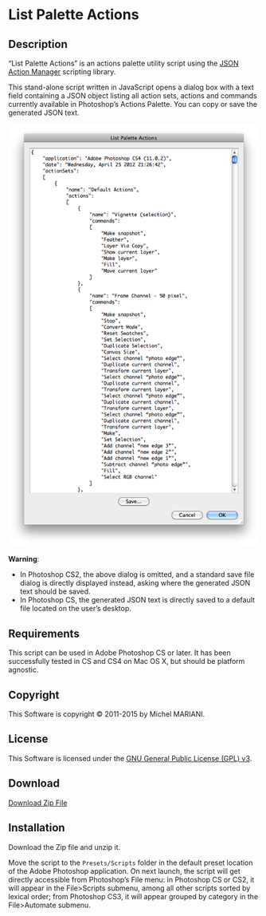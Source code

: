 # List Palette Actions

## Description

“List Palette Actions” is an actions palette utility script using the [JSON Action Manager](/JSON-Action-Manager) scripting library.

This stand-alone script written in JavaScript opens a dialog box with a text field containing a JSON object listing all action sets, actions and commands currently available in Photoshop’s Actions Palette. You can copy or save the generated JSON text.

![List Palette Actions Dialog (Mac OS X)](images/List-Palette-Actions-Dialog.png)

**Warning**:

- In Photoshop CS2, the above dialog is omitted, and a standard save file dialog is directly displayed instead, asking where the generated JSON text should be saved.
- In Photoshop CS, the generated JSON text is directly saved to a default file located on the user’s desktop.

## Requirements

This script can be used in Adobe Photoshop CS or later. It has been successfully tested in CS and CS4 on Mac OS X, but should be platform agnostic.

## Copyright

This Software is copyright © 2011-2015 by Michel MARIANI.

## License

This Software is licensed under the [GNU General Public License (GPL) v3](https://www.gnu.org/licenses/gpl.html).

## Download

[Download Zip File](/Downloads/List-Palette-Actions-4.1.zip)

## Installation

Download the Zip file and unzip it.

Move the script to the `Presets/Scripts` folder in the default preset location of the Adobe Photoshop application. On next launch, the script will get directly accessible from Photoshop’s File menu: in Photoshop CS or CS2, it will appear in the File>Scripts submenu, among all other scripts sorted by lexical order; from Photoshop CS3, it will appear grouped by category in the File>Automate submenu.
